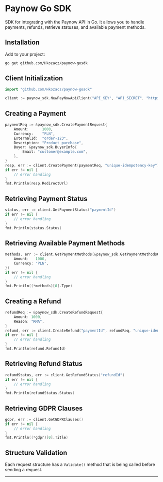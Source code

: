 # Paynow Go SDK

SDK for integrating with the Paynow API in Go. It allows you to handle payments, refunds, retrieve statuses, and available payment methods.

## Installation

Add to your project:

```bash
go get github.com/Hkozacz/paynow-gosdk
```

## Client Initialization

```go
import "github.com/Hkozacz/paynow-gosdk"

client := paynow_sdk.NewPayNowApiClient("API_KEY", "API_SECRET", "https://api.paynow.pl/v3/")
```

## Creating a Payment

```go
paymentReq := &paynow_sdk.CreatePaymentRequest{
    Amount:      1000,
    Currency:    "PLN",
    ExternalId:  "order-123",
    Description: "Product purchase",
    Buyer: &paynow_sdk.BuyerInfo{
        Email: "customer@example.com",
    },
}
resp, err := client.CreatePayment(paymentReq, "unique-idempotency-key")
if err != nil {
    // error handling
}
fmt.Println(resp.RedirectUrl)
```

## Retrieving Payment Status

```go
status, err := client.GetPaymentStatus("paymentId")
if err != nil {
    // error handling
}
fmt.Println(status.Status)
```

## Retrieving Available Payment Methods

```go
methods, err := client.GetPaymentMethods(&paynow_sdk.GetPaymentMethodsQuery{
    Amount:   1000,
    Currency: "PLN",
})
if err != nil {
    // error handling
}
fmt.Println((*methods)[0].Type)
```

## Creating a Refund

```go
refundReq := &paynow_sdk.CreateRefundRequest{
    Amount: 1000,
    Reason: "RMA",
}
refund, err := client.CreateRefund("paymentId", refundReq, "unique-idempotency-key")
if err != nil {
    // error handling
}
fmt.Println(refund.RefundId)
```

## Retrieving Refund Status

```go
refundStatus, err := client.GetRefundStatus("refundId")
if err != nil {
    // error handling
}
fmt.Println(refundStatus.Status)
```

## Retrieving GDPR Clauses

```go
gdpr, err := client.GetGDPRClauses()
if err != nil {
    // error handling
}
fmt.Println((*gdpr)[0].Title)
```

## Structure Validation

Each request structure has a `Validate()` method that is being called before sending a request.

---
